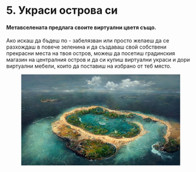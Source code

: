 # 5. Украси острова си

#### Метавселената предлага своите виртуални цветя също.

Ако искаш да бъдеш по - забелязван или просто желаеш да се разхождаш в повече зеленина и да създаваш свой собствени прекрасни места на твоя остров, можеш да посетиш градинския магазин на централния остров и да си купиш виртуални украси и дори виртуални мебели, които да поставиш на избрано от теб място.

<figure><img src="../../.gitbook/assets/image (7).png" alt=""><figcaption></figcaption></figure>

